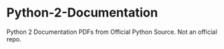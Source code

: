 # Python-2-Documentation
Python 2 Documentation PDFs from Official Python Source. Not an official repo.
